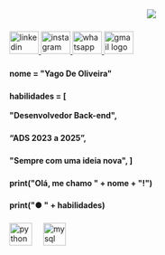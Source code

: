 <div align="center">
  <img src="https://profile-counter.glitch.me/YagoOlivDev/count.svg?"  />
</div>

###

<div align="left">
  <a href="https://www.linkedin.com/in/yago-de-oliveira-barbosa-12525b259" target="_blank">
    <img src="https://raw.githubusercontent.com/maurodesouza/profile-readme-generator/master/src/assets/icons/social/linkedin/default.svg" width="52" height="40" alt="linkedin logo"  />
  </a>
  <a href="https://www.instagram.com/_yg.oliveira/?utm_source=qr&igshid=YzU1NGVlODEzOA%3D%3D" target="_blank">
    <img src="https://raw.githubusercontent.com/maurodesouza/profile-readme-generator/master/src/assets/icons/social/instagram/default.svg" width="52" height="40" alt="instagram logo"  />
  </a>
  <a href="https://api.whatsapp.com/send?phone=+5521973728999" target="_blank">
    <img src="https://raw.githubusercontent.com/maurodesouza/profile-readme-generator/master/src/assets/icons/social/whatsapp/default.svg" width="52" height="40" alt="whatsapp logo"  />
  </a>
  <a href="mailto:yagodeoliveirabarbosa@gmail.com" target="_blank">
    <img src="https://raw.githubusercontent.com/maurodesouza/profile-readme-generator/master/src/assets/icons/social/gmail/default.svg" width="52" height="40" alt="gmail logo"  />
  </a>
</div>

###

<h4 align="left">nome = "Yago De Oliveira"</h4>

###

<h4 align="left">habilidades = [<br><br>"Desenvolvedor Back-end",</h4>

###

<h4 align="left">“ADS 2023 a 2025”,</h4>

###

<h4 align="left">"Sempre com uma ideia nova", ]</h4>

###

<h4 align="left">print("Olá, me chamo " + nome + "!")</h4>

###

<h4 align="left">print("● " + habilidades)</h4>

###

<div align="left">
  <img src="https://cdn.jsdelivr.net/gh/devicons/devicon/icons/python/python-original.svg" height="40" alt="python logo"  />
  <img width="12" />
  <img src="https://cdn.jsdelivr.net/gh/devicons/devicon/icons/mysql/mysql-original.svg" height="40" alt="mysql logo"  />
</div>

###
